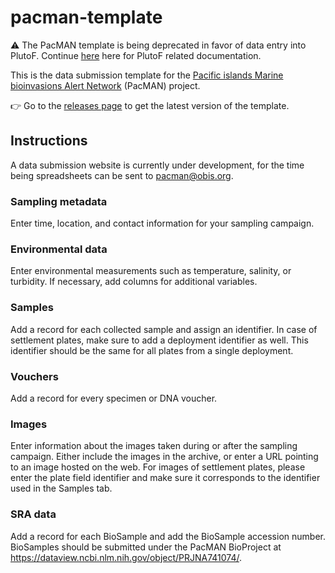# pacman-template

:warning: The PacMAN template is being deprecated in favor of data entry into PlutoF. Continue [here](pluto.md) here for PlutoF related documentation.

This is the data submission template for the [Pacific islands Marine bioinvasions Alert Network](https://pacman.obis.org/) (PacMAN) project.

:point_right: Go to the [releases page](https://github.com/iobis/pacman-template/releases) to get the latest version of the template.

## Instructions

A data submission website is currently under development, for the time being spreadsheets can be sent to pacman@obis.org.

### Sampling metadata

Enter time, location, and contact information for your sampling campaign.

### Environmental data

Enter environmental measurements such as temperature, salinity, or turbidity. If necessary, add columns for additional variables.

### Samples

Add a record for each collected sample and assign an identifier. In case of settlement plates, make sure to add a deployment identifier as well. This identifier should be the same for all plates from a single deployment.

### Vouchers

Add a record for every specimen or DNA voucher.

### Images

Enter information about the images taken during or after the sampling campaign. Either include the images in the archive, or enter a URL pointing to an image hosted on the web. For images of settlement plates, please enter the plate field identifier and make sure it corresponds to the identifier used in the Samples tab.

### SRA data

Add a record for each BioSample and add the BioSample accession number. BioSamples should be submitted under the PacMAN BioProject at https://dataview.ncbi.nlm.nih.gov/object/PRJNA741074/.
